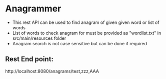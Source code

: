 # Anagrammer

* This rest API can be used to find anagram of given given word or list of words
* List of words to check anagram for must be provided as "wordlist.txt" in src/main/resources folder
* Anagram search is not case sensitive but can be done if required


## Rest End point:
http://localhost:8080/anagrams/test,zzz,AAA